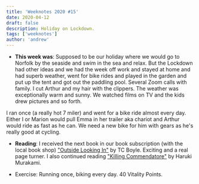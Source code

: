 ```yaml
---
title: 'Weeknotes 2020 #15'
date: 2020-04-12
draft: false
description: Holiday on Lockdown.
tags: ['weeknotes']
author: 'andrew'
---
```


-   **This week was**: Supposed to be our holiday where we would go to Norfolk by the seaside and swim in the sea and relax. But the Lockdown had other ideas and we had the week off work and stayed at home and had superb weather, went for bike rides and played in the garden and put up the tent and got out the paddling pool. Several Zoom calls with family. I cut Arthur and my hair with the clippers. The weather was exceptionally warm and sunny. We watched films on TV and the kids drew pictures and so forth.

I ran once (a really hot 7 miler) and went for a bike ride almost every day. Either I or Marion would pull Emma in her trailer aka chariot and Arthur would ride as fast as he can. We need a new bike for him with gears as he's really good at cycling.

-   **Reading**: I received the next book in our book subscription (with the local book shop) ["Outside Looking In"](https://www.goodreads.com/book/show/39854442-outside-looking-in) by TC Boyle. Exciting and a real page turner. I also continued reading ["Killing Commendatore"](https://www.goodreads.com/book/show/38820047-killing-commendatore) by Haruki Murakami.

-   Exercise: Running once, biking every day. 40 Vitality Points.
